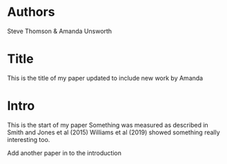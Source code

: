 # Authors
Steve Thomson & Amanda Unsworth

# Title
This is the title of my paper updated to include new work by Amanda

# Intro
This is the start of my paper
Something was measured as described in Smith and Jones et al (2015)
Williams et al (2019) showed something really interesting too.

Add another paper in to the introduction